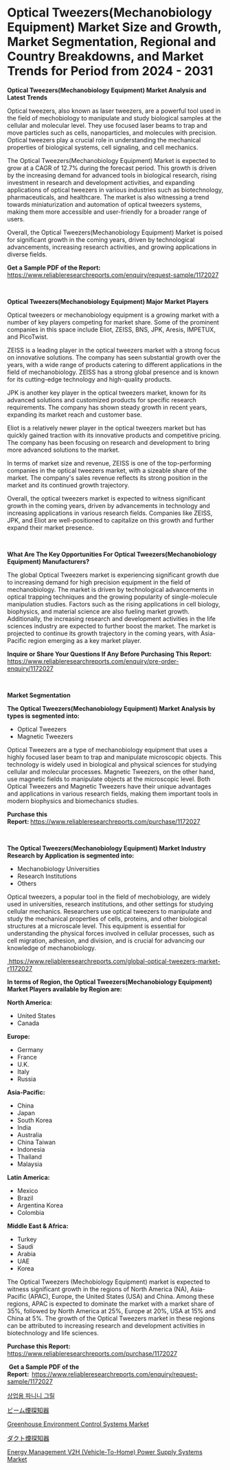 <p><h1>Optical Tweezers(Mechanobiology Equipment) Market Size and Growth, Market Segmentation, Regional and Country Breakdowns, and Market Trends for Period from 2024 -  2031</h1></p><p><strong>Optical Tweezers(Mechanobiology Equipment) Market Analysis and Latest Trends</strong></p>
<p><p>Optical tweezers, also known as laser tweezers, are a powerful tool used in the field of mechobiology to manipulate and study biological samples at the cellular and molecular level. They use focused laser beams to trap and move particles such as cells, nanoparticles, and molecules with precision. Optical tweezers play a crucial role in understanding the mechanical properties of biological systems, cell signaling, and cell mechanics.</p><p>The Optical Tweezers(Mechanobiology Equipment) Market is expected to grow at a CAGR of 12.7% during the forecast period. This growth is driven by the increasing demand for advanced tools in biological research, rising investment in research and development activities, and expanding applications of optical tweezers in various industries such as biotechnology, pharmaceuticals, and healthcare. The market is also witnessing a trend towards miniaturization and automation of optical tweezers systems, making them more accessible and user-friendly for a broader range of users.</p><p>Overall, the Optical Tweezers(Mechanobiology Equipment) Market is poised for significant growth in the coming years, driven by technological advancements, increasing research activities, and growing applications in diverse fields.</p></p>
<p><strong>Get a Sample PDF of the Report:&nbsp;</strong> <a href="https://www.reliableresearchreports.com/enquiry/request-sample/1172027">https://www.reliableresearchreports.com/enquiry/request-sample/1172027</a></p>
<p>&nbsp;</p>
<p><strong>Optical Tweezers(Mechanobiology Equipment) Major Market Players</strong></p>
<p><p>Optical tweezers or mechanobiology equipment is a growing market with a number of key players competing for market share. Some of the prominent companies in this space include Eliot, ZEISS, BNS, JPK, Aresis, IMPETUX, and PicoTwist. </p><p>ZEISS is a leading player in the optical tweezers market with a strong focus on innovative solutions. The company has seen substantial growth over the years, with a wide range of products catering to different applications in the field of mechanobiology. ZEISS has a strong global presence and is known for its cutting-edge technology and high-quality products.</p><p>JPK is another key player in the optical tweezers market, known for its advanced solutions and customized products for specific research requirements. The company has shown steady growth in recent years, expanding its market reach and customer base.</p><p>Eliot is a relatively newer player in the optical tweezers market but has quickly gained traction with its innovative products and competitive pricing. The company has been focusing on research and development to bring more advanced solutions to the market.</p><p>In terms of market size and revenue, ZEISS is one of the top-performing companies in the optical tweezers market, with a sizeable share of the market. The company's sales revenue reflects its strong position in the market and its continued growth trajectory.</p><p>Overall, the optical tweezers market is expected to witness significant growth in the coming years, driven by advancements in technology and increasing applications in various research fields. Companies like ZEISS, JPK, and Eliot are well-positioned to capitalize on this growth and further expand their market presence.</p></p>
<p>&nbsp;</p>
<p><strong>What Are The Key Opportunities For Optical Tweezers(Mechanobiology Equipment) Manufacturers?</strong></p>
<p><p>The global Optical Tweezers market is experiencing significant growth due to increasing demand for high precision equipment in the field of mechanobiology. The market is driven by technological advancements in optical trapping techniques and the growing popularity of single-molecule manipulation studies. Factors such as the rising applications in cell biology, biophysics, and material science are also fueling market growth. Additionally, the increasing research and development activities in the life sciences industry are expected to further boost the market. The market is projected to continue its growth trajectory in the coming years, with Asia-Pacific region emerging as a key market player.</p></p>
<p><strong>Inquire or Share Your Questions If Any Before Purchasing This Report:</strong> <a href="https://www.reliableresearchreports.com/enquiry/pre-order-enquiry/1172027">https://www.reliableresearchreports.com/enquiry/pre-order-enquiry/1172027</a></p>
<p>&nbsp;</p>
<p><strong>Market Segmentation</strong></p>
<p><strong>The Optical Tweezers(Mechanobiology Equipment) Market Analysis by types is segmented into:</strong></p>
<p><ul><li>Optical Tweezers</li><li>Magnetic Tweezers</li></ul></p>
<p><p>Optical Tweezers are a type of mechanobiology equipment that uses a highly focused laser beam to trap and manipulate microscopic objects. This technology is widely used in biological and physical sciences for studying cellular and molecular processes. Magnetic Tweezers, on the other hand, use magnetic fields to manipulate objects at the microscopic level. Both Optical Tweezers and Magnetic Tweezers have their unique advantages and applications in various research fields, making them important tools in modern biophysics and biomechanics studies.</p></p>
<p><strong>Purchase this Report:&nbsp;</strong><a href="https://www.reliableresearchreports.com/purchase/1172027">https://www.reliableresearchreports.com/purchase/1172027</a></p>
<p>&nbsp;</p>
<p><strong>The Optical Tweezers(Mechanobiology Equipment) Market Industry Research by Application is segmented into:</strong></p>
<p><ul><li>Mechanobiology Universities</li><li>Research Institutions</li><li>Others</li></ul></p>
<p><p>Optical tweezers, a popular tool in the field of mechobiology, are widely used in universities, research institutions, and other settings for studying cellular mechanics. Researchers use optical tweezers to manipulate and study the mechanical properties of cells, proteins, and other biological structures at a microscale level. This equipment is essential for understanding the physical forces involved in cellular processes, such as cell migration, adhesion, and division, and is crucial for advancing our knowledge of mechanobiology.</p></p>
<p><a href="https://www.reliableresearchreports.com/global-optical-tweezers-market-r1172027">&nbsp;https://www.reliableresearchreports.com/global-optical-tweezers-market-r1172027</a></p>
<p><strong>In terms of Region, the Optical Tweezers(Mechanobiology Equipment) Market Players available by Region are:</strong></p>
<p>
    <p> <strong> North America: </strong>
        <ul>
            <li>United States</li>
            <li>Canada</li>
        </ul>
        </p> 
    <p> <strong> Europe: </strong>
        <ul>
            <li>Germany</li>
            <li>France</li>
            <li>U.K.</li>
            <li>Italy</li>
            <li>Russia</li>
        </ul>
        </p> 
    <p> <strong> Asia-Pacific: </strong>
        <ul>
            <li>China</li>
            <li>Japan</li>
            <li>South Korea</li>
            <li>India</li>
            <li>Australia</li>
            <li>China Taiwan</li>
            <li>Indonesia</li>
            <li>Thailand</li>
            <li>Malaysia</li>
        </ul>
        </p> 
    <p> <strong> Latin America: </strong>
        <ul>
            <li>Mexico</li>
            <li>Brazil</li>
            <li>Argentina Korea</li>
            <li>Colombia</li>
        </ul>
        </p> 
    <p> <strong> Middle East & Africa: </strong>
        <ul>
            <li>Turkey</li>
            <li>Saudi</li>
            <li>Arabia</li>
            <li>UAE</li>
            <li>Korea</li>
        </ul>
    </p>
    </p>
<p><p>The Optical Tweezers (Mechobiology Equipment) market is expected to witness significant growth in the regions of North America (NA), Asia-Pacific (APAC), Europe, the United States (USA) and China. Among these regions, APAC is expected to dominate the market with a market share of 35%, followed by North America at 25%, Europe at 20%, USA at 15% and China at 5%. The growth of the Optical Tweezers market in these regions can be attributed to increasing research and development activities in biotechnology and life sciences.</p></p>
<p><strong>Purchase this Report: </strong><a href="https://www.reliableresearchreports.com/purchase/1172027">https://www.reliableresearchreports.com/purchase/1172027</a></p>
<p>&nbsp;<strong>Get a Sample PDF of the Report:&nbsp;&nbsp;</strong><a href="https://www.reliableresearchreports.com/enquiry/request-sample/1172027">https://www.reliableresearchreports.com/enquiry/request-sample/1172027</a></p>
<p><strong></strong></p>
<p><p><a href="https://github.com/fernandotryO5lson96765/Market-Research-Report-List-1/blob/main/783050837637.md">상업용 파니니 그릴</a></p><p><a href="https://github.com/dandier2003/Market-Research-Report-List-1/blob/main/759368639530.md">ビーム煙探知器</a></p><p><a href="https://github.com/juancolorado15/Market-Research-Report-List-2/blob/main/greenhouse-environment-control-systems-market.md">Greenhouse Environment Control Systems Market</a></p><p><a href="https://github.com/lily-u-genius/Market-Research-Report-List-1/blob/main/119122639531.md">ダクト煙探知器</a></p><p><a href="https://github.com/mahnoor2003/Market-Research-Report-List-4/blob/main/energy-management-v2h-vehicle-to-home-power-supply-systems-market.md">Energy Management V2H (Vehicle-To-Home) Power Supply Systems Market</a></p></p>